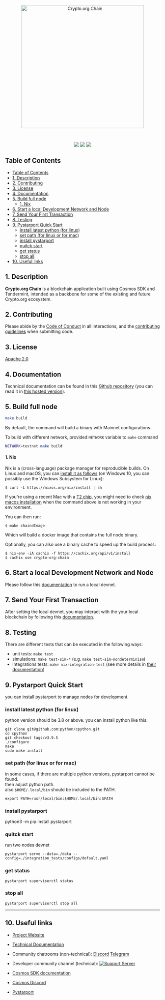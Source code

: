 <br />
<p align="center">
  <img src="assets/logo.svg" alt="Crypto.org Chain" width="400">
</p>
<br />

<p align="center">
  <a href="https://github.com/crypto-org-chain/chain-main/actions/workflows/build.yml"><img label="Build Status" src="https://github.com/crypto-org-chain/chain-main/actions/workflows/build.yml/badge.svg" /></a>
  <a href="https://codecov.io/gh/crypto-org-chain/chain-main"><img label="Code Coverage" src="https://codecov.io/gh/crypto-org-chain/chain-main/branch/master/graph/badge.svg" /></a>
  <a href="https://discord.gg/pahqHz26q4"><img label="Discord" src="https://img.shields.io/discord/783264383978569728.svg?color=7289da&label=Crypto.org%20Chain&logo=discord&style=flat-square" /></a>
</p>

## Table of Contents

- [Table of Contents](#table-of-contents)
- [1. Description](#1-description)
- [2. Contributing](#2-contributing)
- [3. License](#3-license)
- [4. Documentation](#4-documentation)
- [5. Build full node](#5-build-full-node)
    - [1. Nix](#1-nix)
- [6. Start a local Development Network and Node](#6-start-a-local-development-network-and-node)
- [7. Send Your First Transaction](#7-send-your-first-transaction)
- [8. Testing](#8-testing)
- [9. Pystarport Quick Start](#9-pystarport-quick-start)
  - [install latest python (for linux)](#install-latest-python-for-linux)
  - [set path (for linux or for mac)](#set-path-for-linux-or-for-mac)
  - [install pystarport](#install-pystarport)
  - [quitck start](#quitck-start)
  - [get status](#get-status)
  - [stop all](#stop-all)
- [10. Useful links](#10-useful-links)

<a id="description" />

## 1. Description

**Crypto.org Chain** is a blockchain application built using Cosmos SDK and Tendermint,
intended as a backbone for some of the existing and future Crypto.org ecosystem.

<a id="contributing" />

## 2. Contributing

Please abide by the [Code of Conduct](CODE_OF_CONDUCT.md) in all interactions,
and the [contributing guidelines](CONTRIBUTING.md) when submitting code.

<a id="license" />

## 3. License

[Apache 2.0](./LICENSE)

<a id="documentation" />

## 4. Documentation

Technical documentation can be found in this [Github repository](https://github.com/crypto-org-chain/chain-docs) (you can read it in [this hosted version](https://crypto.org/docs)).

<a id="build" />

## 5. Build full node

```bash
make build
```

By default, the command will build a binary with Mainnet configurations.

To build with different network, provided `NETWORK` variable to `make` command

```bash
NETWORK=testnet make build
```

<a id="nix" />

#### 1. Nix

Nix is a (cross-language) package manager for reproducible builds.
On Linux and macOS, you can [install it as follows](https://nixos.org/download.html) (on Windows 10, you can possibly use the Windows Subsystem for Linux):

```
$ curl -L https://nixos.org/nix/install | sh
```

If you're using a recent Mac with a [T2 chip](https://support.apple.com/en-us/HT208862), you might need to check [nix macos installation](https://nixos.org/manual/nix/stable/#sect-macos-installation) when the command above is not working in your environment.

You can then run:

```
$ make chaindImage
```

Which will build a docker image that contains the full node binary.

Optionally, you can also use a binary cache to speed up the build process:

```
$ nix-env -iA cachix -f https://cachix.org/api/v1/install
$ cachix use crypto-org-chain
```

<a id="start-local-full-node" />

## 6. Start a local Development Network and Node

Please follow this [documentation](https://crypto.org/docs/getting-started/local-devnet.html#devnet-running-latest-development-node) to run a local devnet.

<a id="send-first-transaction" />

## 7. Send Your First Transaction

After setting the local devnet, you may interact with the your local blockchain by following this [documentation](https://crypto.org/docs/getting-started/local-devnet.html#interact-with-the-chain).

<a id="testing" />

## 8. Testing

There are different tests that can be executed in the following ways:

- unit tests: `make test`
- simulations: `make test-sim-*` (e.g. `make test-sim-nondeterminism`)
- integrations tests: `make nix-integration-test` (see more details in [their documentation](integration_tests/README.md))

<a id="pystarport" />

## 9. Pystarport Quick Start

you can install pystarport to manage nodes for development.

### install latest python (for linux)

python version should be 3.8 or above.
you can install python like this.

```
git clone git@github.com:python/cpython.git
cd cpython
git checkout tags/v3.9.5
./configure
make
sudo make install
```

### set path (for linux or for mac)
in some cases, if there are multiple python versions, pystarport cannot be found.  
then adjust python path.  
also `$HOME/.local/bin` should be included to the PATH.



```
export PATH=/usr/local/bin:$HOME/.local/bin:$PATH
```

### install pystarport

python3 -m pip install pystarport

### quitck start

run two nodes devnet

```
pystarport serve --data=./data --config=./integration_tests/configs/default.yaml
```

### get status

```
pystarport supervisorctl status
```

### stop all

```
pystarport supervisorctl stop all
```

---

<a id="useful-links" />

## 10. Useful links

- [Project Website](http://crypto.org/)
- [Technical Documentation](http://crypto.org/docs)
- Community chatrooms (non-technical): [Discord](https://discord.gg/nsp9JTC) [Telegram](https://t.me/CryptoComOfficial)
- Developer community channel (technical): [![Support Server](https://img.shields.io/discord/783264383978569728.svg?color=7289da&label=Crypto.org%20Chain&logo=discord&style=flat-square)](https://discord.gg/pahqHz26q4)

- [Cosmos SDK documentation](https://docs.cosmos.network)
- [Cosmos Discord](https://discord.gg/W8trcGV)
- [Pystarport](./pystarport/README.md)
